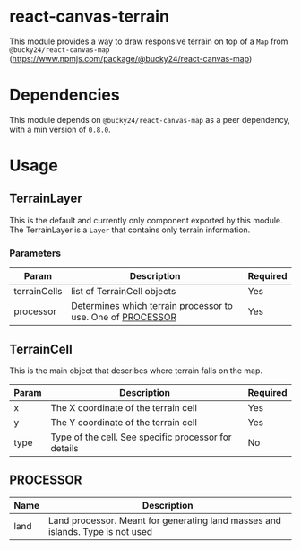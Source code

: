 # react-canvas-terrain

This module provides a way to draw responsive terrain on top of a `Map` from `@bucky24/react-canvas-map` (https://www.npmjs.com/package/@bucky24/react-canvas-map)

# Dependencies

This module depends on `@bucky24/react-canvas-map` as a peer dependency, with a min version of `0.8.0`.

# Usage

## TerrainLayer

This is the default and currently only component exported by this module. The TerrainLayer is a `Layer` that contains only terrain information.

### Parameters

| Param | Description | Required |
| -- | -- | -- |
| terrainCells | list of TerrainCell objects | Yes |
| processor | Determines which terrain processor to use. One of [PROCESSOR](#processor) | Yes |

## TerrainCell

This is the main object that describes where terrain falls on the map.

| Param | Description | Required |
| -- | -- | -- |
| x | The X coordinate of the terrain cell | Yes |
| y | The Y coordinate of the terrain cell | Yes |
| type | Type of the cell. See specific processor for details | No |

## PROCESSOR

| Name | Description |
| -- | -- |
| land | Land processor. Meant for generating land masses and islands. Type is not used |